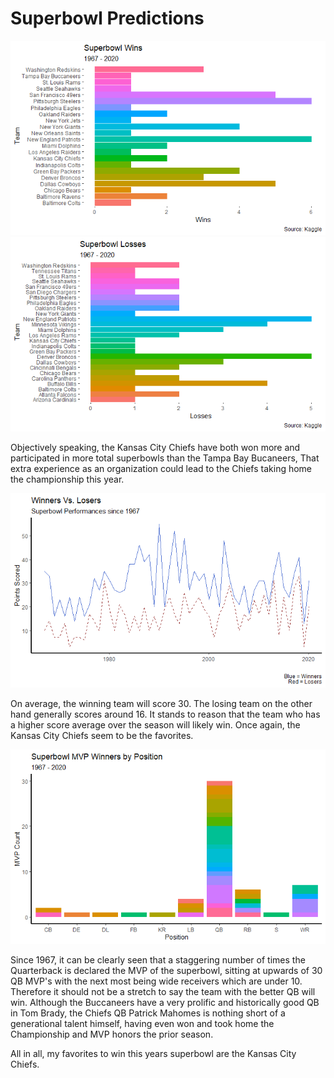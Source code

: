 # Superbowl Predictions
![JFrameSS](https://raw.githubusercontent.com/AndhyGomez/CAP4786_Superbowl_Predictions/main/images/sbwins.png)
![JFrameSS](https://raw.githubusercontent.com/AndhyGomez/CAP4786_Superbowl_Predictions/main/images/sblosses.png)

Objectively speaking, the Kansas City Chiefs have both won more and participated in more total superbowls than the Tampa Bay Bucaneers, That extra experience as an organization could lead to the Chiefs taking home the championship this year.


![JFrameSS](https://raw.githubusercontent.com/AndhyGomez/CAP4786_Superbowl_Predictions/main/images/winnervsloserpts.png)

On average, the winning team will score 30. The losing team on the other hand generally scores around 16. It stands to reason that the team who has a higher score average over the season will likely win. Once again, the Kansas City Chiefs seem to be the favorites.


![JFrameSS](https://raw.githubusercontent.com/AndhyGomez/CAP4786_Superbowl_Predictions/main/images/sbmvps.png)

Since 1967, it can be clearly seen that a staggering number of times the Quarterback is declared the MVP of the superbowl, sitting at upwards of 30 QB MVP's with the next most being wide receivers which are under 10. Therefore it should not be a stretch to say the team with the better QB will win. Although the Buccaneers have a very prolific and historically good QB in Tom Brady, the Chiefs QB Patrick Mahomes is nothing short of a generational talent himself, having even won and took home the Championship and MVP honors the prior season. 

All in all, my favorites to win this years superbowl are the Kansas City Chiefs.


